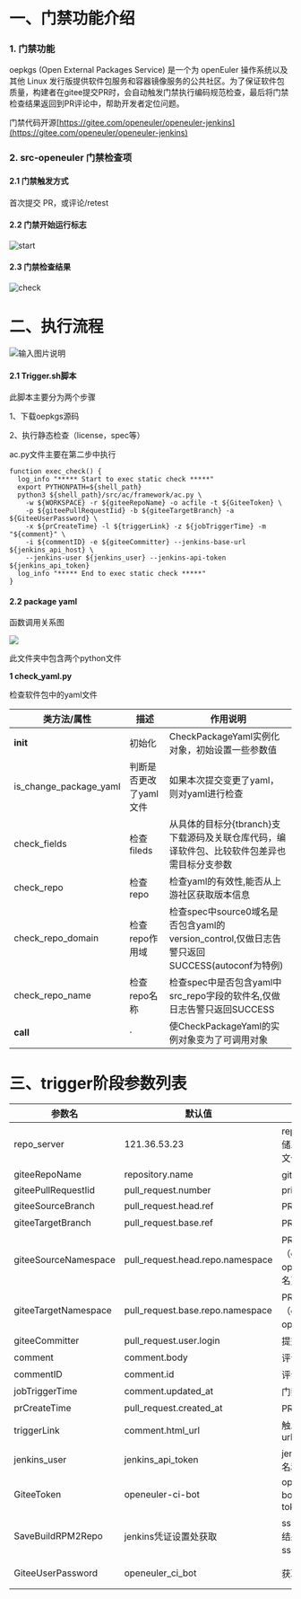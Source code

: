 # 一、门禁功能介绍

### 1. 门禁功能
oepkgs (Open External Packages Service) 是一个为 openEuler 操作系统以及其他 Linux 发行版提供软件包服务和容器镜像服务的公共社区。为了保证软件包质量，构建者在gitee提交PR时，会自动触发门禁执行编码规范检查，最后将门禁检查结果返回到PR评论中，帮助开发者定位问题。

门禁代码开源[https://gitee.com/openeuler/openeuler-jenkins](https://gitee.com/openeuler/openeuler-jenkins)

### 2. src-openeuler 门禁检查项
#### 2.1 门禁触发方式
首次提交 PR，或评论/retest

#### 2.2 门禁开始运行标志
![start](start.png)
#### 2.3 门禁检查结果
![check](check.png)

# 二、执行流程
![输入图片说明](check_all.png)
#### 2.1 Trigger.sh脚本

此脚本主要分为两个步骤

1、下载oepkgs源码

2、执行静态检查（license，spec等）

ac.py文件主要在第二步中执行

```shell
function exec_check() {
  log_info "***** Start to exec static check *****"
  export PYTHONPATH=${shell_path}
  python3 ${shell_path}/src/ac/framework/ac.py \
    -w ${WORKSPACE} -r ${giteeRepoName} -o acfile -t ${GiteeToken} \
    -p ${giteePullRequestIid} -b ${giteeTargetBranch} -a ${GiteeUserPassword} \
    -x ${prCreateTime} -l ${triggerLink} -z ${jobTriggerTime} -m "${comment}" \
    -i ${commentID} -e ${giteeCommitter} --jenkins-base-url ${jenkins_api_host} \
    --jenkins-user ${jenkins_user} --jenkins-api-token ${jenkins_api_token}
  log_info "***** End to exec static check *****"
}
```


#### 2.2 package yaml

函数调用关系图

![](check_yaml.png)

此文件夹中包含两个python文件

**1 check_yaml.py**

检查软件包中的yaml文件

| 类方法/属性            | 描述                   | 作用说明                                                     |
| ---------------------- | ---------------------- | ------------------------------------------------------------ |
| __init__               | 初始化                 | CheckPackageYaml实例化对象，初始设置一些参数值               |
| is_change_package_yaml | 判断是否更改了yaml文件 | 如果本次提交变更了yaml，则对yaml进行检查                     |
| check_fields           | 检查fileds             | 从具体的目标分{tbranch}支下载源码及关联仓库代码，编译软件包、比较软件包差异也需目标分支参数 |
| check_repo             | 检查repo               | 检查yaml的有效性,能否从上游社区获取版本信息                  |
| check_repo_domain      | 检查repo作用域         | 检查spec中source0域名是否包含yaml的version_control,仅做日志告警只返回SUCCESS(autoconf为特例) |
| check_repo_name        | 检查repo名称           | 检查spec中是否包含yaml中src_repo字段的软件名,仅做日志告警只返回SUCCESS |
| __call__               | ·                      | 使CheckPackageYaml的实例对象变为了可调用对象                 |

# 三、trigger阶段参数列表
| 参数名               | 默认值                           | 描述                                           | 来源            |
| -------------------- | -------------------------------- | ---------------------------------------------- | --------------- |
| repo_server          | 121.36.53.23                     | repo地址，用来存储工程之间共享的文件服务器     | 自定义          |
| giteeRepoName        | repository.name                  | gitee仓库名                                    | Webhook         |
| giteePullRequestIid  | pull_request.number              | prid                                           | Webhook         |
| giteeSourceBranch    | pull_request.head.ref            | PR源代码分支                                   | Webhook         |
| giteeTargetBranch    | pull_request.base.ref            | PR目标代码分支                                 | Webhook         |
| giteeSourceNamespace | pull_request.head.repo.namespace | PR源命名空间（openeuler/src-openeuler/用户名） | Webhook         |
| giteeTargetNamespace | pull_request.base.repo.namespace | PR目标命名空间（openeuler/src-openeuler/用户名 | Webhook         |
| giteeCommitter       | pull_request.user.login          | 提交人                                         | Webhook         |
| comment              | comment.body                     | 评论内容                                       | Webhook         |
| commentID            | comment.id                       | 评论id                                         | Webhook         |
| jobTriggerTime       | comment.updated_at               | 门禁触发时间                                   | Webhook         |
| prCreateTime         | pull_request.created_at          | PR创建时间                                     | Webhook         |
| triggerLink          | comment.html_url                 | 触发门禁的评论url                              | Webhook         |
| jenkins_user         | jenkins_api_token                | jenkins api的用户名和token                     | jenkins凭证设置 |
| GiteeToken           | openeuler-ci-bot                 | openeuler-ci-bot 评论gitee api token           | jenkins凭证设置 |
| SaveBuildRPM2Repo    | jenkins凭证设置处获取            | sshkey（将打包结果保存到repo的ssh key）        | jenkins凭证设置 |
| GiteeUserPassword    | openeuler_ci_bot                 | 获取代码账号                                   | jenkins凭证设置 |
